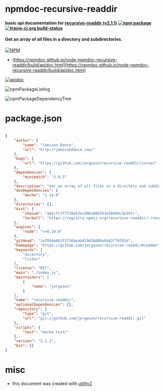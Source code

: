 # npmdoc-recursive-readdir

#### basic api documentation for  [recursive-readdir (v2.1.1)](https://github.com/jergason/recursive-readdir#readme)  [![npm package](https://img.shields.io/npm/v/npmdoc-recursive-readdir.svg?style=flat-square)](https://www.npmjs.org/package/npmdoc-recursive-readdir) [![travis-ci.org build-status](https://api.travis-ci.org/npmdoc/node-npmdoc-recursive-readdir.svg)](https://travis-ci.org/npmdoc/node-npmdoc-recursive-readdir)

#### Get an array of all files in a directory and subdirectories.

[![NPM](https://nodei.co/npm/recursive-readdir.png?downloads=true&downloadRank=true&stars=true)](https://www.npmjs.com/package/recursive-readdir)

- [https://npmdoc.github.io/node-npmdoc-recursive-readdir/build/apidoc.html](https://npmdoc.github.io/node-npmdoc-recursive-readdir/build/apidoc.html)

[![apidoc](https://npmdoc.github.io/node-npmdoc-recursive-readdir/build/screenCapture.buildCi.browser.%252Ftmp%252Fbuild%252Fapidoc.html.png)](https://npmdoc.github.io/node-npmdoc-recursive-readdir/build/apidoc.html)

![npmPackageListing](https://npmdoc.github.io/node-npmdoc-recursive-readdir/build/screenCapture.npmPackageListing.svg)

![npmPackageDependencyTree](https://npmdoc.github.io/node-npmdoc-recursive-readdir/build/screenCapture.npmPackageDependencyTree.svg)



# package.json

```json

{
    "author": {
        "name": "Jamison Dance",
        "url": "http://jamisondance.com/"
    },
    "bugs": {
        "url": "https://github.com/jergason/recursive-readdir/issues"
    },
    "dependencies": {
        "minimatch": "3.0.3"
    },
    "description": "Get an array of all files in a directory and subdirectories.",
    "devDependencies": {
        "mocha": "1.14.0"
    },
    "directories": {},
    "dist": {
        "shasum": "a01cfc7f7f38a53ec096a096f63a50489c3e297c",
        "tarball": "https://registry.npmjs.org/recursive-readdir/-/recursive-readdir-2.1.1.tgz"
    },
    "engines": {
        "node": ">=0.10.0"
    },
    "gitHead": "1e7954e8b3f3716beab429d2b889abb42f79781d",
    "homepage": "https://github.com/jergason/recursive-readdir#readme",
    "keywords": [
        "directory",
        "lister"
    ],
    "license": "MIT",
    "main": "./index.js",
    "maintainers": [
        {
            "name": "jergason"
        }
    ],
    "name": "recursive-readdir",
    "optionalDependencies": {},
    "repository": {
        "type": "git",
        "url": "git://github.com/jergason/recursive-readdir.git"
    },
    "scripts": {
        "test": "mocha test/"
    },
    "version": "2.1.1",
    "bin": {}
}
```



# misc
- this document was created with [utility2](https://github.com/kaizhu256/node-utility2)
